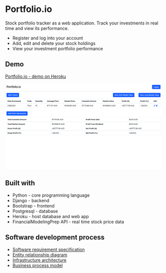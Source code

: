 # Portfolio.io

Stock portfolio tracker as a web application. Track your investments in real time and view its performance.
- Register and log into your account
- Add, edit and delete your stock holdings
- View your investment portfolio performance

## Demo

[Portfolio.io - demo on Heroku](https://stock-portfolio-tracker-io.herokuapp.com/)

![Portfolio.io](https://raw.githubusercontent.com/johnsonchau7/stock-portfolio-tracker/master/photos/screenshot1.png)

## Built with
- Python - core programming language
- Django - backend
- Bootstrap - frontend
- Postgresql - database
- Heroku - host database and web app
- FinancialModelingPrep API - real time stock price data

## Software development process
- [Software requirement specification](https://docs.google.com/document/d/1803OGz-IE3CEwSSdh_E-n9_yOen2SvtFqQjEKZn7dBI/edit?usp=sharing)
- [Entity relationship diagram](https://drive.google.com/file/d/1sJTYsRxgZpzmALdoczxOT2I8t0DUwr00/view?usp=sharing)
- [Infrastructure architecture](https://drive.google.com/file/d/1z3WFHTIVyuj7guWQ1AFTdzIJWMlGstcn/view?usp=sharing)
- [Business process model](https://drive.google.com/file/d/1Ty2A-OQylM08h7Q-Ta-NNBb90Q42ucDE/view?usp=sharing)
